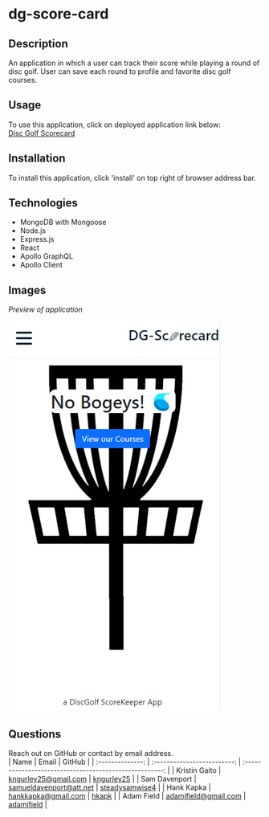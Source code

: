 # dg-score-card

## Description
An application in which a user can track their score while playing a round of disc golf. User can save each round to profile and favorite disc golf courses. 

## Usage
To use this application, click on deployed application link below:  
[Disc Golf Scorecard](https://calm-peak-91863.herokuapp.com/)

## Installation
To install this application, click 'install' on top right of browser address bar.

## Technologies
- MongoDB with Mongoose
- Node.js
- Express.js
- React
- Apollo GraphQL
- Apollo Client

## Images
*Preview of application*

![Application User Interface](./client/public/images/preview.png)

## Questions
Reach out on GitHub or contact by email address.  
|       Name       |            Email            |                         GitHub                          |
| :--------------: | :-------------------------: | :-----------------------------------------------------: |
|  Kristin Gaito   |    kngurley25@gmail.com     |     [kngurley25](https://www.github.com/kngurley25)     |
|  Sam Davenport   |   samueldavenport@att.net   | [steadysamwise4](https://www.github.com/steadysamwise4) |
|    Hank Kapka    |     hankkapka@gmail.com     |          [hkapk](https://www.github.com/hkapk)          |
|    Adam Field    |     adamjfield@gmail.com    |     [adamjfield](https://www.github.com/adamjfield)     |
